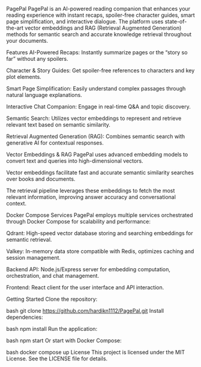 
PagePal
PagePal is an AI-powered reading companion that enhances your reading experience with instant recaps, spoiler-free character guides, smart page simplification, and interactive dialogue. The platform uses state-of-the-art vector embeddings and RAG (Retrieval Augmented Generation) methods for semantic search and accurate knowledge retrieval throughout your documents.

Features
AI-Powered Recaps: Instantly summarize pages or the “story so far” without any spoilers.

Character & Story Guides: Get spoiler-free references to characters and key plot elements.

Smart Page Simplification: Easily understand complex passages through natural language explanations.

Interactive Chat Companion: Engage in real-time Q&A and topic discovery.

Semantic Search: Utilizes vector embeddings to represent and retrieve relevant text based on semantic similarity.

Retrieval Augmented Generation (RAG): Combines semantic search with generative AI for contextual responses.

Vector Embeddings & RAG
PagePal uses advanced embedding models to convert text and queries into high-dimensional vectors.

Vector embeddings facilitate fast and accurate semantic similarity searches over books and documents.

The retrieval pipeline leverages these embeddings to fetch the most relevant information, improving answer accuracy and conversational context.

Docker Compose Services
PagePal employs multiple services orchestrated through Docker Compose for scalability and performance:

Qdrant: High-speed vector database storing and searching embeddings for semantic retrieval.

Valkey: In-memory data store compatible with Redis, optimizes caching and session management.

Backend API: Node.js/Express server for embedding computation, orchestration, and chat management.

Frontend: React client for the user interface and API interaction.

Getting Started
Clone the repository:

bash
git clone https://github.com/hardikn1112/PagePal.git
Install dependencies:

bash
npm install
Run the application:

bash
npm start
Or start with Docker Compose:

bash
docker compose up
License
This project is licensed under the MIT License. See the LICENSE file for details.

